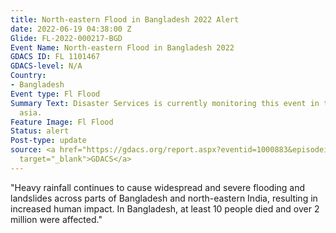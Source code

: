 ```yaml
---
title: North-eastern Flood in Bangladesh 2022 Alert
date: 2022-06-19 04:38:00 Z
Glide: FL-2022-000217-BGD
Event Name: North-eastern Flood in Bangladesh 2022
GDACS ID: FL 1101467
GDACS-level: N/A
Country:
- Bangladesh
Event type: Fl Flood
Summary Text: Disaster Services is currently monitoring this event in the southern
  asia.
Feature Image: Fl Flood
Status: alert
Post-type: update
source: <a href="https://gdacs.org/report.aspx?eventid=1000883&episodeid=17&eventtype=TC"
  target="_blank">GDACS</a>
---
```


"Heavy rainfall continues to cause widespread and severe flooding and landslides across parts of Bangladesh and north-eastern India, resulting in increased human impact. In Bangladesh, at least 10 people died and over 2 million were affected."